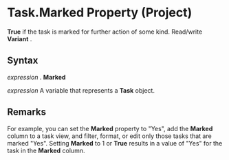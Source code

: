 
# Task.Marked Property (Project)

 **True** if the task is marked for further action of some kind. Read/write **Variant** .


## Syntax

 _expression_ . **Marked**

 _expression_ A variable that represents a **Task** object.


## Remarks

For example, you can set the  **Marked** property to "Yes", add the **Marked** column to a task view, and filter, format, or edit only those tasks that are marked "Yes". Setting **Marked** to 1 or **True** results in a value of "Yes" for the task in the **Marked** column.

